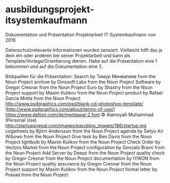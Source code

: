 # ausbildungsprojekt-itsystemkaufmann
Dokumentation und Präsentation Projektarbeit IT-Systemkaufmann von 2019

Datenschutzrelevante Informationen wurden zensiert.
Vielleicht hilft das ja dem ein oder anderen bei seiner Projektarbeit und kann als Template/Vorlage/Orientierung dienen.
Habe auf die Präsentation eine 1 bekommen und auf die Dokumentation eine 2.

Bildquellen für die Präsentation:
Search by Тимур Минвалеев from the Noun Project
archive by Dinosoft Labs from the Noun Project
Software by Gregor Cresnar from the Noun Project
Euro by Shastry from the Noun Project
support by Maxim Kulikov from the Noun Project
product by Rafael Garcia Motta from the Noun Project
http://www.psdgraphics.com/psd/blank-cd-photoshop-template/ 
(http://www.psdgraphics.com/about/terms-of-use/)
https://www.dafont.com/de/mentawai-2.font © Alamsyah Muhammad (Personal Use)
http://startupsnepal.com/images/easyblog_images/186/startup.jpg
cogwheels by Björn Andersson from the Noun Project
agenda by Setyo Ari Wibowo from the Noun Project
Give task by Ben Davis from the Noun Project
lightbulb by Maxim Kulikov from the Noun Project
Check Order by Vectors Market from the Noun Project
configuration by Gonzalo Bravo from the Noun Project
Add Server by Deepz from the Noun Project
quality check by Gregor Cresnar from the Noun Project
documentation by IYIKON from the Noun Project
quality assurance by Gregor Cresnar from the Noun Project
support by Maxim Kulikov from the Noun Project
formal letter by Prasad from the Noun Project

